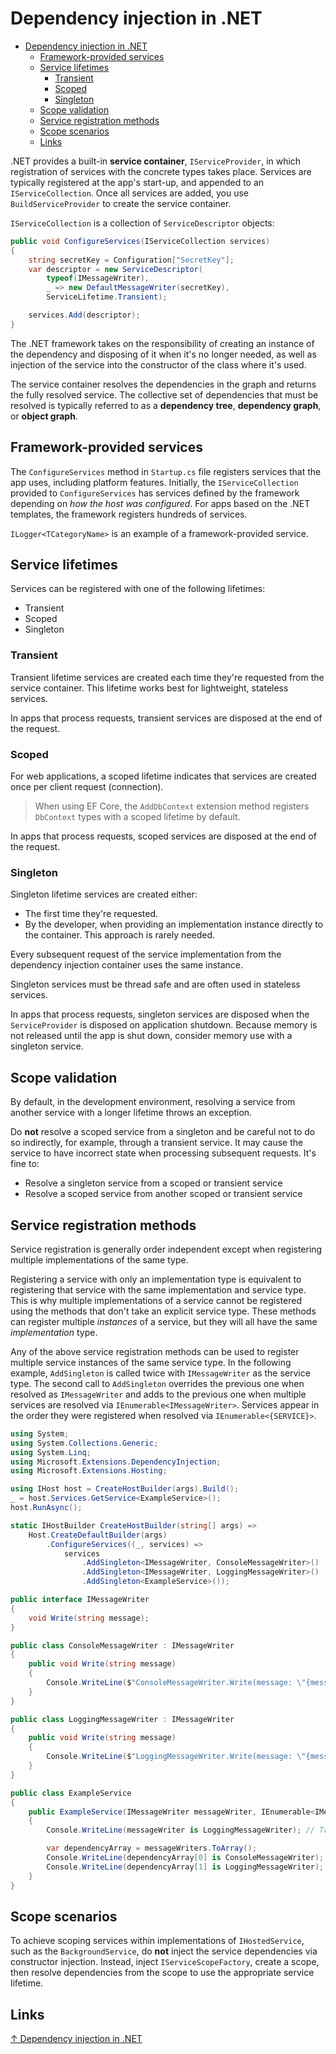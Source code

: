 # Dependency injection in .NET

- [Dependency injection in .NET](#dependency-injection-in-net)
  - [Framework-provided services](#framework-provided-services)
  - [Service lifetimes](#service-lifetimes)
    - [Transient](#transient)
    - [Scoped](#scoped)
    - [Singleton](#singleton)
  - [Scope validation](#scope-validation)
  - [Service registration methods](#service-registration-methods)
  - [Scope scenarios](#scope-scenarios)
  - [Links](#links)

.NET provides a built-in **service container**, `IServiceProvider`, in which registration of services with the concrete types takes place. Services are typically registered at the app's start-up, and appended to an `IServiceCollection`. Once all services are added, you use `BuildServiceProvider` to create the service container.

`IServiceCollection` is a collection of `ServiceDescriptor` objects:

```csharp
public void ConfigureServices(IServiceCollection services)
{
    string secretKey = Configuration["SecretKey"];
    var descriptor = new ServiceDescriptor(
        typeof(IMessageWriter),
        _ => new DefaultMessageWriter(secretKey),
        ServiceLifetime.Transient);

    services.Add(descriptor);
}
```


The .NET framework takes on the responsibility of creating an instance of the dependency and disposing of it when it's no longer needed, as well as injection of the service into the constructor of the class where it's used.

The service container resolves the dependencies in the graph and returns the fully resolved service. The collective set of dependencies that must be resolved is typically referred to as a **dependency tree**, **dependency graph**, or **object graph**.

## Framework-provided services

The `ConfigureServices` method in `Startup.cs` file registers services that the app uses, including platform features. Initially, the `IServiceCollection` provided to `ConfigureServices` has services defined by the framework depending on *how the host was configured*. For apps based on the .NET templates, the framework registers hundreds of services.

`ILogger<TCategoryName>` is an example of a framework-provided service.

## Service lifetimes

Services can be registered with one of the following lifetimes:

- Transient
- Scoped
- Singleton

### Transient

Transient lifetime services are created each time they're requested from the service container. This lifetime works best for lightweight, stateless services.

In apps that process requests, transient services are disposed at the end of the request.

### Scoped

For web applications, a scoped lifetime indicates that services are created once per client request (connection).

> When using EF Core, the `AddDbContext` extension method registers `DbContext` types with a scoped lifetime by default.

In apps that process requests, scoped services are disposed at the end of the request.

### Singleton

Singleton lifetime services are created either:

- The first time they're requested.
- By the developer, when providing an implementation instance directly to the container. This approach 
is rarely needed.

Every subsequent request of the service implementation from the dependency injection container uses the same instance.

Singleton services must be thread safe and are often used in stateless services.

In apps that process requests, singleton services are disposed when the `ServiceProvider` is disposed on application shutdown. Because memory is not released until the app is shut down, consider memory use with a singleton service.

## Scope validation

By default, in the development environment, resolving a service from another service with a longer lifetime throws an exception.

Do **not** resolve a scoped service from a singleton and be careful not to do so indirectly, for example, through a transient service. It may cause the service to have incorrect state when processing subsequent requests. It's fine to:

- Resolve a singleton service from a scoped or transient service
- Resolve a scoped service from another scoped or transient service

## Service registration methods

Service registration is generally order independent except when registering multiple implementations of the same type.

Registering a service with only an implementation type is equivalent to registering that service with the same implementation and service type. This is why multiple implementations of a service cannot be registered using the methods that don't take an explicit service type. These methods can register multiple *instances* of a service, but they will all have the same *implementation* type.

Any of the above service registration methods can be used to register multiple service instances of the same service type. In the following example, `AddSingleton` is called twice with `IMessageWriter` as the service type. The second call to `AddSingleton` overrides the previous one when resolved as `IMessageWriter` and adds to the previous one when multiple services are resolved via `IEnumerable<IMessageWriter>`. Services appear in the order they were registered when resolved via `IEnumerable<{SERVICE}>`.

```csharp
using System;
using System.Collections.Generic;
using System.Linq;
using Microsoft.Extensions.DependencyInjection;
using Microsoft.Extensions.Hosting;

using IHost host = CreateHostBuilder(args).Build();
_ = host.Services.GetService<ExampleService>();
host.RunAsync();

static IHostBuilder CreateHostBuilder(string[] args) =>
    Host.CreateDefaultBuilder(args)
        .ConfigureServices((_, services) =>
            services
                .AddSingleton<IMessageWriter, ConsoleMessageWriter>()
                .AddSingleton<IMessageWriter, LoggingMessageWriter>()
                .AddSingleton<ExampleService>());

public interface IMessageWriter
{
    void Write(string message);
}

public class ConsoleMessageWriter : IMessageWriter
{
    public void Write(string message)
    {
        Console.WriteLine($"ConsoleMessageWriter.Write(message: \"{message}\")");
    }
}

public class LoggingMessageWriter : IMessageWriter
{
    public void Write(string message)
    {
        Console.WriteLine($"LoggingMessageWriter.Write(message: \"{message}\")");
    }
}

public class ExampleService
{
    public ExampleService(IMessageWriter messageWriter, IEnumerable<IMessageWriter> messageWriters)
    {
        Console.WriteLine(messageWriter is LoggingMessageWriter); // True

        var dependencyArray = messageWriters.ToArray();
        Console.WriteLine(dependencyArray[0] is ConsoleMessageWriter); // True
        Console.WriteLine(dependencyArray[1] is LoggingMessageWriter); // True
    }
}
```

## Scope scenarios

To achieve scoping services within implementations of `IHostedService`, such as the `BackgroundService`, do **not** inject the service dependencies via constructor injection. Instead, inject `IServiceScopeFactory`, create a scope, then resolve dependencies from the scope to use the appropriate service lifetime.

## Links

[↑ Dependency injection in .NET](https://docs.microsoft.com/en-us/dotnet/core/extensions/dependency-injection)
